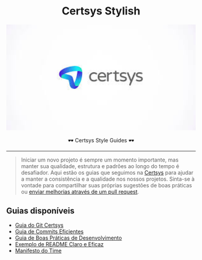 <h1 align="center">Certsys Stylish</h1>


<img src="./images/certsys.png" alt="Git" width="600">


<p align="center">
  🕶️ Certsys Style Guides 🕶️
</p>

---

> Iniciar um novo projeto é sempre um momento importante, mas manter sua qualidade, estrutura e padrões ao longo do tempo é desafiador. Aqui estão os guias que seguimos na [Certsys](http://certsys.com.br) para ajudar a manter a consistência e a qualidade nos nossos projetos. Sinta-se à vontade para compartilhar suas próprias sugestões de boas práticas ou [enviar melhorias através de um pull request](http://makeapullrequest.com).

## Guias disponíveis

* [Guia do Git Certsys](git/README.md)
* [Guia de Commits Eficientes](git/COMMIT_CAMPEAO.md)
* [Guia de Boas Práticas de Desenvolvimento](praticas/README.md)
* [Exemplo de README Claro e Eficaz](readme/README.md)
* [Manifesto do Time](praticas/TEAM_MANIFESTO.md)